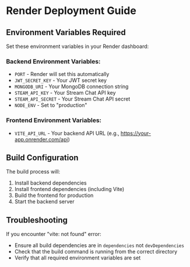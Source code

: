# Render Deployment Guide

## Environment Variables Required

Set these environment variables in your Render dashboard:

### Backend Environment Variables:
- `PORT` - Render will set this automatically
- `JWT_SECRET_KEY` - Your JWT secret key
- `MONGODB_URI` - Your MongoDB connection string
- `STEAM_API_KEY` - Your Stream Chat API key
- `STEAM_API_SECRET` - Your Stream Chat API secret
- `NODE_ENV` - Set to "production"

### Frontend Environment Variables:
- `VITE_API_URL` - Your backend API URL (e.g., https://your-app.onrender.com/api)

## Build Configuration

The build process will:
1. Install backend dependencies
2. Install frontend dependencies (including Vite)
3. Build the frontend for production
4. Start the backend server

## Troubleshooting

If you encounter "vite: not found" error:
- Ensure all build dependencies are in `dependencies` not `devDependencies`
- Check that the build command is running from the correct directory
- Verify that all required environment variables are set

